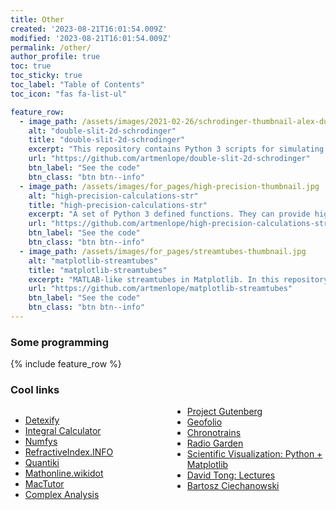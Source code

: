 ```yaml
---
title: Other
created: '2023-08-21T16:01:54.009Z'
modified: '2023-08-21T16:01:54.009Z'
permalink: /other/
author_profile: true
toc: true
toc_sticky: true
toc_label: "Table of Contents"
toc_icon: "fas fa-list-ul"

feature_row:
  - image_path: /assets/images/2021-02-26/schrodinger-thumbnail-alex-dukhanov.jpg
    alt: "double-slit-2d-schrodinger"
    title: "double-slit-2d-schrodinger"
    excerpt: "This repository contains Python 3 scripts for simulating the passage of a 2D Gaussian wave packet through a double slit. For this, the 2D Schrödinger equation is solved using the Crank-Nicolson numerical method."
    url: "https://github.com/artmenlope/double-slit-2d-schrodinger"
    btn_label: "See the code"
    btn_class: "btn btn--info"
  - image_path: /assets/images/for_pages/high-precision-thumbnail.jpg
    alt: "high-precision-calculations-str"
    title: "high-precision-calculations-str"
    excerpt: "A set of Python 3 defined functions. They can provide high decimal precision calculations using numbers in str format. The algorithms used are the same as those used when performing the calculations by hand. All using Python 3 built-in functions."
    url: "https://github.com/artmenlope/high-precision-calculations-str"
    btn_label: "See the code"
    btn_class: "btn btn--info"
  - image_path: /assets/images/for_pages/streamtubes-thumbnail.jpg
    alt: "matplotlib-streamtubes"
    title: "matplotlib-streamtubes"
    excerpt: "MATLAB-like streamtubes in Matplotlib. In this repository you will find a script that can be used as module for plotting streamtubes in Matplotlib."
    url: "https://github.com/artmenlope/matplotlib-streamtubes"
    btn_label: "See the code"
    btn_class: "btn btn--info"
---
```




### Some programming

{% include feature_row %}

### Cool links

<!-- https://stackoverflow.com/a/31754601 -->

<style>
  .col2 {
    columns: 2 200px;         /* number of columns and width in pixels*/
    -webkit-columns: 2 200px; /* chrome, safari */
    -moz-columns: 2 200px;    /* firefox */
  }
  .col3 {
    columns: 3 100px;
    -webkit-columns: 3 100px;
    -moz-columns: 3 100px;
  }
</style>

<div class="col2">
<ul>
<li><a href="https://detexify.kirelabs.org/classify.html">Detexify</a></li>
<li><a href="https://www.integral-calculator.com/">Integral Calculator</a></li>
<li><a href="https://www.numfys.net/examples/">Numfys</a></li>
<li><a href="https://refractiveindex.info/">RefractiveIndex.INFO</a></li>
<li><a href="https://www.quantiki.org/wiki/main-page">Quantiki</a></li>
<li><a href="http://mathonline.wikidot.com/">Mathonline.wikidot</a></li>
<li><a href="https://mathshistory.st-andrews.ac.uk/">MacTutor</a></li>
<li><a href="https://complex-analysis.com/">Complex Analysis</a></li>
<li><a href="https://www.gutenberg.org/">Project Gutenberg</a></li>
<li><a href="https://geofolio.org/">Geofolio</a></li>
<li><a href="https://www.chronotrains.com/en">Chronotrains</a></li>
<li><a href="http://radio.garden/">Radio Garden</a></li>
<li><a href="https://github.com/rougier/scientific-visualization-book">Scientific Visualization: Python + Matplotlib</a></li>
<li><a href="http://www.damtp.cam.ac.uk/user/tong/teaching.html">David Tong: Lectures</a></li>
  <li><a href="https://ciechanow.ski/archives/">Bartosz Ciechanowski</a></li>
</ul>
</div>

<!--
- [Detexify](https://detexify.kirelabs.org/classify.html)
- [Integral Calculator](https://www.integral-calculator.com/)
- [Numfys](https://www.numfys.net/examples/)
- [RefractiveIndex.INFO](https://refractiveindex.info/)
- [Quantiki](https://www.quantiki.org/wiki/main-page)
- [Mathonline.wikidot](http://mathonline.wikidot.com/)
- [MacTutor](https://mathshistory.st-andrews.ac.uk/)
- [Complex Analysis](https://complex-analysis.com/)
- [Project Gutenberg](https://www.gutenberg.org/)
- [Geofolio](https://geofolio.org/)
- [Chronotrains](https://www.chronotrains.com/en)
- [Radio Garden](http://radio.garden/)
- [Scientific Visualization: Python + Matplotlib](https://github.com/rougier/scientific-visualization-book)
- [David Tong: Lectures](http://www.damtp.cam.ac.uk/user/tong/teaching.html)


<embed src="https://scholar.google.com/citations?user=ekaiL6kAAAAJ"/>
-->

